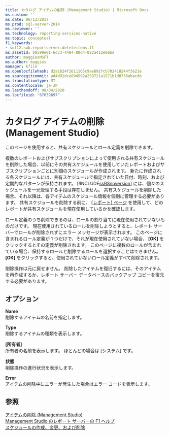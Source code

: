 ```yaml
---
title: カタログ アイテムの削除 (Management Studio) | Microsoft Docs
ms.custom: ''
ms.date: 06/13/2017
ms.prod: sql-server-2014
ms.reviewer: ''
ms.technology: reporting-services-native
ms.topic: conceptual
f1_keywords:
- sql12.swb.reportserver.deleteitems.f1
ms.assetid: b0599e01-6dc3-4484-80d4-022a412e0ebd
author: maggiesMSFT
ms.author: maggies
manager: kfile
ms.openlocfilehash: d2a1824f2611165c9ae891fcb702418244f3621e
ms.sourcegitcommit: ad4d92dce894592a259721a1571b1d8736abacdb
ms.translationtype: MT
ms.contentlocale: ja-JP
ms.lasthandoff: 08/04/2020
ms.locfileid: "87639897"
---
```

# <a name="delete-catalog-items-management-studio"></a>カタログ アイテムの削除 (Management Studio)
  このページを使用すると、共有スケジュールとロール定義を削除できます。  
  
 複数のレポートおよびサブスクリプションによって使用される共有スケジュールを削除した場合、以前にその共有スケジュールを使用していたレポートおよびサブスクリプションごとに別個のスケジュールが作成されます。 新たに作成される各スケジュールには、共有スケジュールで指定されていた日付、時刻、および定期的なパターンが保持されます。 [!INCLUDE[ssRSnoversion](../../includes/ssrsnoversion-md.md)] には、個々のスケジュールを一元管理する手段は存在しません。 共有スケジュールを削除した場合、それ以降は、各アイテムのスケジュール情報を個別に管理する必要があります。 共有スケジュールを削除する前に、 [[レポート] ページ](schedule-properties-reports-page.md) を使用して、どのレポートが共有スケジュールを現在使用しているかを確認します。  
  
 ロール定義のうち削除できるのは、ロールの割り当てに現在使用されていないものだけです。 現在使用されているロールを削除しようとすると、レポート サーバーでロールが削除されずにエラー メッセージが表示されます。 このページに含まれるロール定義が 1 つだけで、それが現在使用されていない場合、 **[OK]** をクリックするとその定義が削除されます。 このページに複数のロールが含まれている場合、保持するロールと削除するロールを選択することはできません。 **[OK]** をクリックすると、使用されていないロール定義がすべて削除されます。  
  
 削除操作は元に戻せません。 削除したアイテムを復旧するには、そのアイテムを再作成するか、レポート サーバー データベースのバックアップ コピーを復元する必要があります。  
  
## <a name="options"></a>オプション  
 **Name**  
 削除するアイテムの名前を指定します。  
  
 **Type**  
 削除するアイテムの種類を表示します。  
  
 **[所有者]**  
 所有者の名前を表示します。 ほとんどの場合は [システム] です。  
  
 **状態**  
 削除操作の進行状況を表示します。  
  
 **Error**  
 アイテムの削除中にエラーが発生した場合はエラー コードを表示します。  
  
## <a name="see-also"></a>参照  
 [アイテムの削除 &#40;Management Studio&#41;](delete-an-item-management-studio.md)   
 [Management Studio のレポート サーバーの F1 ヘルプ](report-server-in-management-studio-f1-help.md)   
 [スケジュールの作成、変更、および削除](../subscriptions/create-modify-and-delete-schedules.md)  
  
  
